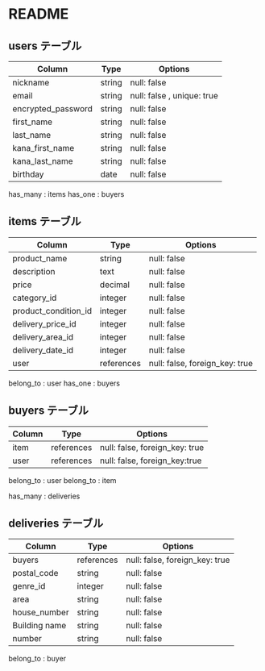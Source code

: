 
# README

## users テーブル

| Column             | Type   | Options     |
| ------------------ | ------ | ----------- |
| nickname           | string | null: false |
| email              | string | null: false , unique: true |
| encrypted_password | string | null: false |
| first_name         | string | null: false |
| last_name          | string | null: false |
| kana_first_name    | string | null: false |
| kana_last_name     | string | null: false |
| birthday           | date   | null: false |

has_many : items
has_one : buyers

## items テーブル

| Column               | Type       | Options                         |
| ------------         | ---------- | ------------------------------  |
| product_name         | string     | null: false                     |
| description          | text       | null: false                     |
| price                | decimal    | null: false                     |
| category_id          | integer    | null: false                     |
| product_condition_id | integer    | null: false                     |
| delivery_price_id    | integer    | null: false                     |
| delivery_area_id     | integer    | null: false                     |
| delivery_date_id     | integer    | null: false                     |
| user                 | references | null: false, foreign_key: true  |

belong_to : user
has_one : buyers




##  buyers テーブル

| Column      | Type       | Options                             |
| ----------- | ---------- | ----------------------------------- |
| item        | references | null: false, foreign_key: true      |
| user        | references | null: false, foreign_key:true       |

belong_to : user
belong_to : item

has_many : deliveries


## deliveries テーブル

| Column        | Type       | Options                             |
| -----------   | ---------- | ----------------------------------- |
| buyers        | references | null: false, foreign_key: true      |
| postal_code   | string     | null: false                         |
| genre_id      | integer    | null: false                         |
| area          | string     | null: false                         |
| house_number  | string     | null: false                         |
| Building name | string     | null: false                         |
| number        | string     | null: false                         |

belong_to : buyer